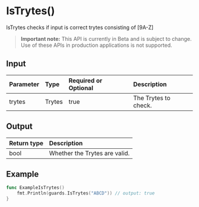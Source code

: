 # IsTrytes()
IsTrytes checks if input is correct trytes consisting of [9A-Z]
> **Important note:** This API is currently in Beta and is subject to change. Use of these APIs in production applications is not supported.


## Input

| Parameter       | Type | Required or Optional | Description |
|:---------------|:--------|:--------| :--------|
| trytes | Trytes | true | The Trytes to check.  |




## Output

| Return type     | Description |
|:---------------|:--------|
| bool | Whether the Trytes are valid. |




## Example

```go
func ExampleIsTrytes() 
	fmt.Println(guards.IsTrytes("ABCD")) // output: true
}

```
